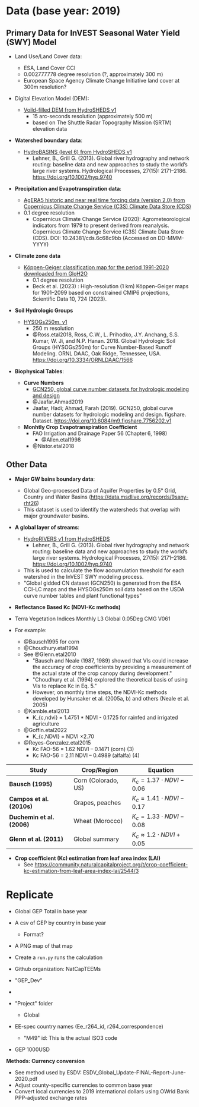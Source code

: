 # Data (base year: 2019)


## Primary Data for InVEST Seasonal Water Yield (SWY) Model

+ Land Use/Land Cover data:
  + ESA, Land Cover CCI
  + 0.002777778 degree resolution (?, approximately 300 m)
  + European Space Agency Climate Change Initiative land cover at 300m resolution?

+ Digital Elevation Model (DEM):
  + [Voild-filled DEM from HydroSHEDS v1](https://www.hydrosheds.org/hydrosheds-core-downloads)
    + 15 arc-seconds resolution (approximately 500 m)
    + based on The Shuttle Radar Topography Mission (SRTM) elevation data

+ **Watershed boundary data**:
  + [HydroBASINS (level 6) from HydroSHEDS v1](https://www.hydrosheds.org/products/hydrobasins)
    + Lehner, B., Grill G. (2013). Global river hydrography and network routing: baseline data and new approaches to study the world’s large river systems. Hydrological Processes, 27(15): 2171–2186. https://doi.org/10.1002/hyp.9740


+ **Precipitation and Evapotranspiration data**:
  + [AgERA5 historic and near real time forcing data (version 2.0) from Copernicus Climate Change Service (C3S) Climate Data Store (CDS)](https://cds.climate.copernicus.eu/datasets/sis-agrometeorological-indicators?tab=overview)
  + 0.1 degree resolution
    + Copernicus Climate Change Service (2020): Agrometeorological indicators from 1979 to present derived from reanalysis. Copernicus Climate Change Service (C3S) Climate Data Store (CDS). DOI: 10.24381/cds.6c68c9bb (Accessed on DD-MMM-YYYY)


+ **Climate zone data**
  + [Köppen-Geiger classification map for the period 1991-2020 downloaded from GloH2O](https://www.gloh2o.org/)
    + 0.1 degree resolution 
    + Beck et al. (2023) : High-resolution (1 km) Köppen-Geiger maps for 1901–2099 based on constrained CMIP6 projections, Scientific Data 10, 724 (2023).

+ **Soil Hydrologic Groups**
  + [HYSOGs250m, v1](https://daac.ornl.gov/SOILS/guides/Global_Hydrologic_Soil_Group.html)
    + 250 m resolution
    + @Ross.etal2018, Ross, C.W., L. Prihodko, J.Y. Anchang, S.S. Kumar, W. Ji, and N.P. Hanan. 2018. Global Hydrologic Soil Groups (HYSOGs250m) for Curve Number-Based Runoff Modeling. ORNL DAAC, Oak Ridge, Tennessee, USA. https://doi.org/10.3334/ORNLDAAC/1566

+ **Biophysical Tables**:
  + **Curve Numbers**
    + [GCN250, global curve number datasets for hydrologic modeling and design](https://figshare.com/articles/dataset/GCN250_global_curve_number_datasets_for_hydrologic_modeling_and_design/7756202)
    + @Jaafar.Ahmad2019
    + Jaafar, Hadi; Ahmad, Farah (2019). GCN250, global curve number datasets for hydrologic modeling and design. figshare. Dataset. https://doi.org/10.6084/m9.figshare.7756202.v1
  + **Monhtly Crop Evapotranspiration Coefficient**
    + FAO Irrigation and Drainage Paper 56 (Chapter 6, 1998)
      + @Allen.etal1998
    + @Nistor.etal2018


## Other Data

+ **Major GW bains boundary data**:
  + Global Geo-processed Data of Aquifer Properties by 0.5° Grid, Country and Water Basins (https://data.msdlive.org/records/9sany-rht26)
  + This dataset is used to identify the watersheds that overlap with major groundwater basins.

+ **A global layer of streams**:
  + [HydroRIVERS v1 from HydroSHEDS](https://www.hydrosheds.org/products/hydrorivers)
    + Lehner, B., Grill G. (2013). Global river hydrography and network routing: baseline data and new approaches to study the world’s large river systems. Hydrological Processes, 27(15): 2171–2186. https://doi.org/10.1002/hyp.9740
  + This is used to calculate the flow accumulation threshold for each watershed in the InVEST SWY modeling process.
  + "Global gidded CN dataset (GCN250) is generated from the ESA CCI-LC maps and the HYSOGs250m soil data based on the USDA curve number tables and plant functional types"

+ **Reflectance Based Kc (NDVI-Kc methods)**
+ Terra Vegetation Indices Monthly L3 Global 0.05Deg CMG V061
+ For example:
  + @Bausch1995 for corn
  + @Choudhury.etal1994
  + See @Glenn.etal2010
    + "Bausch and Neale (1987, 1989) showed that VIs could increase the accuracy of crop coefficients by providing a measurement of the actual state of the crop canopy during development."
    + "Choudhury et al. (1994) explored the theoretical basis of using VIs to replace Kc in Eq. 5."
    + However, on monthly time steps, the NDVI-Kc methods developed by Hunsaker et al. (2005a, b) and others (Neale et al. 2005)
  + @Kamble.etal2013
    + K_{c,ndvi} = 1.4751 * NDVI - 0.1725 for rainfed and irrigated agriculture 
  + @Goffin.etal2022
    + K_{c,NDVI} = NDVI ×2.70
  + @Reyes-Gonzalez.etal2015
    + Kc FAO-56 = 1.62 NDVI – 0.1471 (corn) (3)
    + Kc FAO-56 = 2.11 NDVI – 0.4989 (alfalfa) (4)

| Study                      | Crop/Region         | Equation                            |
| -------------------------- | ------------------- | ----------------------------------- |
| **Bausch (1995)**          | Corn (Colorado, US) | $K_c = 1.37 \cdot NDVI - 0.06$      |
| **Campos et al. (2010s)**  | Grapes, peaches     | $K_c = 1.41 \cdot NDVI - 0.17$      |
| **Duchemin et al. (2006)** | Wheat (Morocco)     | $K_c = 1.33 \cdot NDVI - 0.08$      |
| **Glenn et al. (2011)**    | Global summary      | $K_c \approx 1.2 \cdot NDVI + 0.05$ |



+ **Crop coefficient (Kc) estimation from leaf area index (LAI)** 
  + See https://community.naturalcapitalproject.org/t/crop-coefficient-kc-estimation-from-leaf-area-index-lai/2544/3



# Replicate
+ Global GEP Total in base year
+ A csv of GEP by country in base year
  + Format?
+ A PNG map of that map

+ Create a `run.py` runs the calculation


+ Github organization: NatCapTEEMs
+ "GEP_Dev"
+ 
+ "Project" folder
  + Global

+ EE-spec country names (Ee_r264_id, r264_correspondence) 
  + "M49" id: This is the actual ISO3 code

+ GEP 1000USD


**Methods: Currency conversion**
+ See method used by ESDV: ESDV_Global_Update-FINAL-Report-June-2020.pdf
+ Adjust county-specific currencies to common base year
+ Convert local currencies to 2019 international dollars using OWrld Bank PPP-adjusted exchange rates 